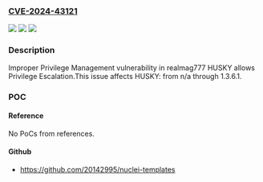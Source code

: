 ### [CVE-2024-43121](https://cve.mitre.org/cgi-bin/cvename.cgi?name=CVE-2024-43121)
![](https://img.shields.io/static/v1?label=Product&message=HUSKY&color=blue)
![](https://img.shields.io/static/v1?label=Version&message=n%2Fa&color=blue)
![](https://img.shields.io/static/v1?label=Vulnerability&message=CWE-269%20Improper%20Privilege%20Management&color=brighgreen)

### Description

Improper Privilege Management vulnerability in realmag777 HUSKY allows Privilege Escalation.This issue affects HUSKY: from n/a through 1.3.6.1.

### POC

#### Reference
No PoCs from references.

#### Github
- https://github.com/20142995/nuclei-templates


